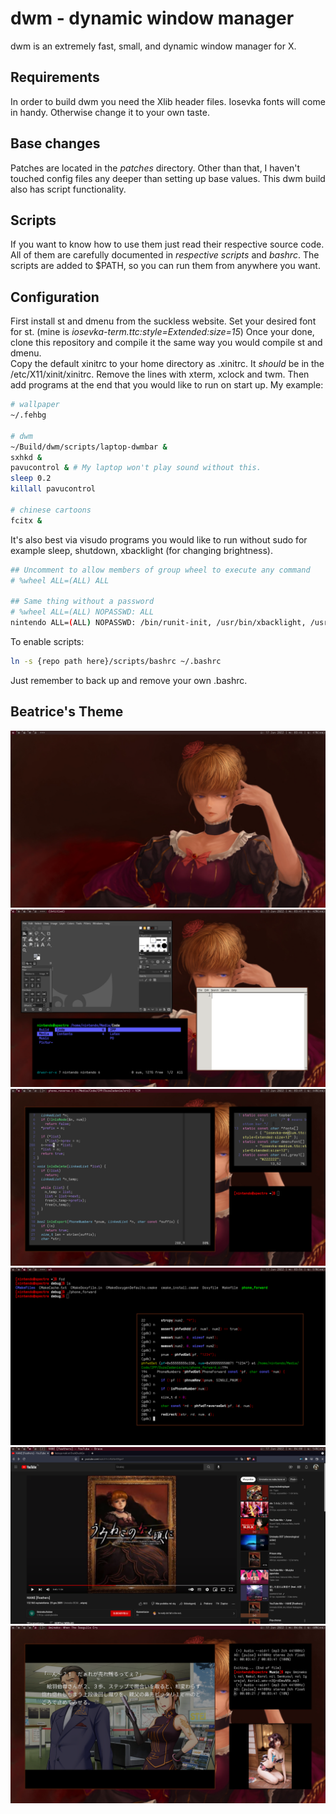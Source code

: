 dwm - dynamic window manager
============================
dwm is an extremely fast, small, and dynamic window manager for X.


Requirements
------------
In order to build dwm you need the Xlib header files.
Iosevka fonts will come in handy. Otherwise change it to your own taste.

Base changes
------------
Patches are located in the *patches* directory. Other than that, I haven't
touched config files any deeper than setting up base values. 
This dwm build also has script functionality.

Scripts
-------
If you want to know how to use them just read their respective source code.
All of them are carefully documented in *respective scripts* and *bashrc*.
The scripts are added to $PATH, so you can run them from anywhere you want.

Configuration
-------------
First install st and dmenu from the suckless website. Set your desired font
for st. (mine is *iosevka-term.ttc:style=Extended:size=15*)
Once your done, clone this repository and compile it the same way you would
compile st and dmenu.  
Copy the default xinitrc to your home directory as .xinitrc. It *should*
be in the /etc/X11/xinit/xinitrc. Remove the lines with xterm, xclock and
twm. Then add programs at the end that you would like to run on start up.
My example:
```bash
# wallpaper
~/.fehbg

# dwm
~/Build/dwm/scripts/laptop-dwmbar &
sxhkd &
pavucontrol & # My laptop won't play sound without this.
sleep 0.2
killall pavucontrol

# chinese cartoons
fcitx &
```  
It's also best via visudo programs you would like to run without sudo
for example sleep, shutdown, xbacklight (for changing brightness).
```bash
## Uncomment to allow members of group wheel to execute any command
# %wheel ALL=(ALL) ALL

## Same thing without a password
# %wheel ALL=(ALL) NOPASSWD: ALL
nintendo ALL=(ALL) NOPASSWD: /bin/runit-init, /usr/bin/xbacklight, /usr/bin/zzz
```  
To enable scripts:
```bash
ln -s {repo path here}/scripts/bashrc ~/.bashrc
```
Just remember to back up and remove your own .bashrc.


Beatrice's Theme
----------------
![clean](./preview/clean.png)
![general](./preview/general.png)
![write](./preview/write.png)
![compile](./preview/compile.png)
![browse](./preview/browse.png)
![fun](./preview/fun.png)

